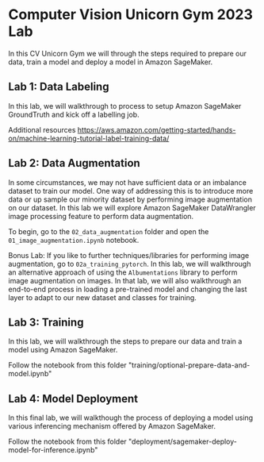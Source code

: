
# Computer Vision Unicorn Gym 2023 Lab

In this CV Unicorn Gym we will through the steps required to prepare our data, train a model and deploy a model in Amazon SageMaker.

## Lab 1:  Data Labeling
In this lab, we will walkthrough to process to setup Amazon SageMaker GroundTruth and kick off a labelling job.

Additional resources
https://aws.amazon.com/getting-started/hands-on/machine-learning-tutorial-label-training-data/

## Lab 2: Data Augmentation
In some circumstances, we may not have sufficient data or an imbalance dataset to train our model. One way of addressing this is to introduce more data or up sample our minority dataset by performing image augmentation on our dataset. In this lab we will explore Amazon SageMaker DataWrangler image processing feature to perform data augmentation.

To begin, go to the `02_data_augmentation` folder and open the `01_image_augmentation.ipynb`  notebook.

Bonus Lab:
If you like to further techniques/libraries for performing image augmentation, go to `02a_training_pytorch`. In this lab, we will walkthrough an alternative approach of using the `Albumentations` library to perform image augmentation on images. In that lab, we will also walkthrough an end-to-end process in loading a pre-trained model and changing the last layer to adapt to our new dataset and classes for training.

## Lab 3: Training
In this lab, we will walkthrough the steps to prepare our data and train a model using Amazon SageMaker.

Follow the notebook from this folder "training/optional-prepare-data-and-model.ipynb"

## Lab 4: Model Deployment
In this final lab, we will walkthough the process of deploying a model using various inferencing mechanism offered by Amazon SageMaker.

Follow the notebook from this folder "deployment/sagemaker-deploy-model-for-inference.ipynb"